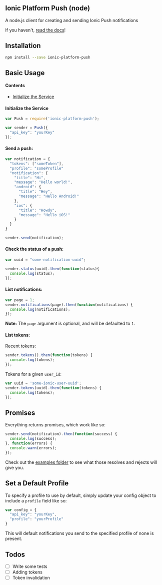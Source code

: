 ## Ionic Platform Push (node)

A node.js client for creating and sending Ionic Push notifications

If you haven't, [read the docs](http://docs.ionic.io/docs/push-overview)!

## Installation

```bash
npm install --save ionic-platform-push
```

## Basic Usage

#### Contents

* [Initialize the Service](#initialize-the-service)

#### Initialize the Service

```javascript
var Push = require('ionic-platform-push');

var sender = Push({
  "api_key": "yourKey"
});
```

#### Send a push:

```javascript
var notification = {
  "tokens": ["someToken"],
  "profile": "someProfile"
  "notification": {
    "title": "Hi",
    "message": "Hello world!",
    "android": {
      "title": "Hey",
      "message": "Hello Android!"
    },
    "ios": {
      "title": "Howdy",
      "message": "Hello iOS!"
    }
  }
}

sender.send(notification);
```

#### Check the status of a push:

```javascript
var uuid = "some-notification-uuid";

sender.status(uuid).then(function(status){
  console.log(status);
});
```

#### List notifications:

```javascript
var page = 1;
sender.notifications(page).then(function(notifications) {
  console.log(notifications);
});
```

**Note:** The `page` argument is optional, and will be defaulted to `1`.

#### List tokens:

Recent tokens:

```javascript
sender.tokens().then(function(tokens) {
  console.log(tokens);
});
```

Tokens for a given `user_id`:

```javascript
var uuid = 'some-ionic-user-uuid';
sender.tokens(uuid).then(function(tokens) {
  console.log(tokens);
});
```

## Promises

Everything returns promises, which work like so:

```javascript
sender.send(notification).then(function(success) {
  console.log(success);
}, function(errors) {
  console.warn(errors);
});
```

Check out the [examples folder](https://github.com/Fuiste/ionic-push-node/tree/master/examples) to see what those resolves and rejects will give you.

## Set a Default Profile

To specify a profile to use by default, simply update your config object to include a `profile` field like so:

```javascript
var config = {
  "api_key": "yourKey",
  "profile": "yourProfile"
}
```

This will default notifications you send to the specified profile of none is present.

## Todos

- [ ] Write some tests
- [ ] Adding tokens
- [ ] Token invalidation
